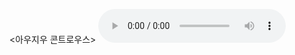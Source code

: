 <아우지우 콘트로우스>
<audio controls>
<source src="https://bafybeibmh3f454nfk3qjv3yef6vvaowpimcai3ann23kzpjvs2xa33brum.ipfs.dweb.link/Simon%20Winchester%20-%20The%20Perfectionists/The%20Perfectionists.mp3" type="audio/mpeg">
<source src="https://bafybeibmh3f454nfk3qjv3yef6vvaowpimcai3ann23kzpjvs2xa33brum.ipfs.dweb.link/Simon%20Winchester%20-%20The%20Perfectionists/The%20Perfectionists.mp3" type="audio/mpeg">
</아우지우>
</audio>
